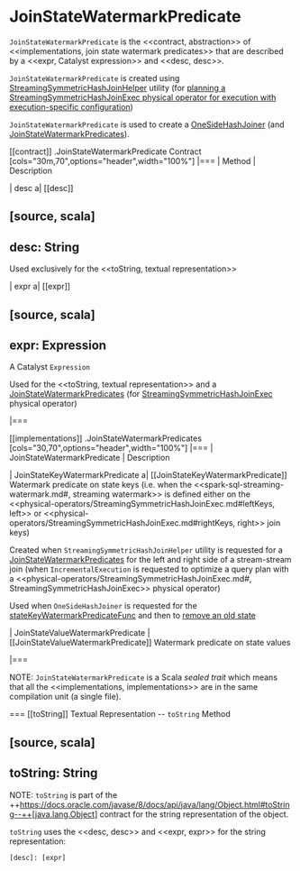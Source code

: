 # JoinStateWatermarkPredicate

`JoinStateWatermarkPredicate` is the <<contract, abstraction>> of <<implementations, join state watermark predicates>> that are described by a <<expr, Catalyst expression>> and <<desc, desc>>.

`JoinStateWatermarkPredicate` is created using [StreamingSymmetricHashJoinHelper](StreamingSymmetricHashJoinHelper.md#getOneSideStateWatermarkPredicate) utility (for [planning a StreamingSymmetricHashJoinExec physical operator for execution with execution-specific configuration](IncrementalExecution.md#state))

`JoinStateWatermarkPredicate` is used to create a [OneSideHashJoiner](OneSideHashJoiner.md) (and [JoinStateWatermarkPredicates](spark-sql-streaming-JoinStateWatermarkPredicates.md)).

[[contract]]
.JoinStateWatermarkPredicate Contract
[cols="30m,70",options="header",width="100%"]
|===
| Method
| Description

| desc
a| [[desc]]

[source, scala]
----
desc: String
----

Used exclusively for the <<toString, textual representation>>

| expr
a| [[expr]]

[source, scala]
----
expr: Expression
----

A Catalyst `Expression`

Used for the <<toString, textual representation>> and a [JoinStateWatermarkPredicates](StreamingSymmetricHashJoinHelper.md#getStateWatermarkPredicates) (for [StreamingSymmetricHashJoinExec](physical-operators/StreamingSymmetricHashJoinExec.md) physical operator)

|===

[[implementations]]
.JoinStateWatermarkPredicates
[cols="30,70",options="header",width="100%"]
|===
| JoinStateWatermarkPredicate
| Description

| JoinStateKeyWatermarkPredicate
a| [[JoinStateKeyWatermarkPredicate]] Watermark predicate on state keys (i.e. when the <<spark-sql-streaming-watermark.md#, streaming watermark>> is defined either on the <<physical-operators/StreamingSymmetricHashJoinExec.md#leftKeys, left>> or <<physical-operators/StreamingSymmetricHashJoinExec.md#rightKeys, right>> join keys)

Created when `StreamingSymmetricHashJoinHelper` utility is requested for a [JoinStateWatermarkPredicates](StreamingSymmetricHashJoinHelper.md#getStateWatermarkPredicates) for the left and right side of a stream-stream join (when `IncrementalExecution` is requested to optimize a query plan with a <<physical-operators/StreamingSymmetricHashJoinExec.md#, StreamingSymmetricHashJoinExec>> physical operator)

Used when `OneSideHashJoiner` is requested for the [stateKeyWatermarkPredicateFunc](OneSideHashJoiner.md#stateKeyWatermarkPredicateFunc) and then to [remove an old state](OneSideHashJoiner.md#removeOldState)

| JoinStateValueWatermarkPredicate
| [[JoinStateValueWatermarkPredicate]] Watermark predicate on state values

|===

NOTE: `JoinStateWatermarkPredicate` is a Scala *sealed trait* which means that all the <<implementations, implementations>> are in the same compilation unit (a single file).

=== [[toString]] Textual Representation -- `toString` Method

[source, scala]
----
toString: String
----

NOTE: `toString` is part of the ++https://docs.oracle.com/javase/8/docs/api/java/lang/Object.html#toString--++[java.lang.Object] contract for the string representation of the object.

`toString` uses the <<desc, desc>> and <<expr, expr>> for the string representation:

```
[desc]: [expr]
```
